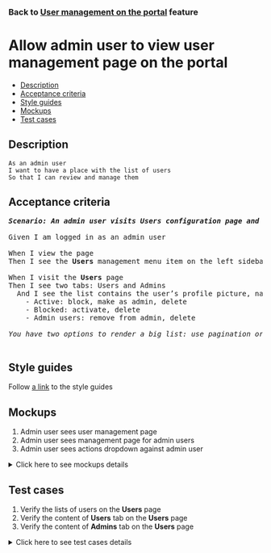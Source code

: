 ### Back to [User management on the portal](../../README.md) feature

# Allow admin user to view user management page on the portal

- [Description](#description)
- [Acceptance criteria](#acceptance-criteria)
- [Style guides](#style-guides)
- [Mockups](#mockups)
- [Test cases](#test-cases)

## Description

    As an admin user
    I want to have a place with the list of users
    So that I can review and manage them

## Acceptance criteria

<pre>
<b><i>Scenario: An admin user visits Users configuration page and have a place with the list of users</i></b>

Given I am logged in as an admin user

When I view the page
Then I see the <b>Users</b> management menu item on the left sidebar menu

When I visit the <b>Users</b> page
Then I see two tabs: Users and Admins
  And I see the list contains the user’s profile picture, name and last name, status (Active/Blocked), and actions:
    - Active: block, make as admin, delete
    - Blocked: activate, delete
    - Admin users: remove from admin, delete

<i>You have two options to render a big list: use pagination or infinite scroll</i>

</pre>

## Style guides

Follow [a link](https://www.figma.com/proto/0zkkf5WC77OSpvyD6YXpFE/Style-guides?page-id=0%3A1&node-id=19%3A5368&viewport=266%2C48%2C0.54&scaling=min-zoom&starting-point-node-id=19%3A5368) to the style guides

## Mockups

1. Admin user sees user management page
2. Admin user sees management page for admin users
3. Admin user sees actions dropdown against admin user

<details>
  <summary>Click here to see mockups details</summary>

**1. Admin user sees user management page:**

![Admin user sees user management page](/sports_hub_portal/web_application_features/user_management/images/user_management_page.png)

**2. Admin user sees management page for admin users:**

![Admin user sees management page for admin users](/sports_hub_portal/web_application_features/user_management/images/admin_user_management_page.png)

**3. Admin user sees actions dropdown against admin user:**

![Admin user sees actions dropdown against admin user](/sports_hub_portal/web_application_features/user_management/images/admin_user_management_action_dropdown.png)

</details>

## Test cases

1. Verify the lists of users on the <b>Users</b> page
2. Verify the content of <b>Users</b> tab on the <b>Users</b> page
3. Verify the content of <b>Admins</b> tab on the <b>Users</b> page

<details>
  <summary>Click here to see test cases details</summary>

### **#1. Verify the lists of users on the Users page**

|Preconditions|Steps|Expected result
--------------|-----|----------
|- Log in with admin account</br>- Go to the <b>Users</b> configuration page|1) Examine the tabs on the page|1) There are two tabs: <b>Users</b> and <b>Admins</b>. The <b>Users</b> tab is active by default|

### **#2. Verify the content of Users tab on the Users page**

|Preconditions|Steps|Expected result
--------------|-----|----------
|- Log in with admin account</br>- Go to the <b>Users</b> configuration page|1) Examine the content of <b>Users</b> tab|1) There is a table with 3 columns: Name, Status and Actions|

### **#3. Verify the content of Admins tab on the Users page**

|Preconditions|Steps|Expected result
--------------|-----|----------
|- Log in with admin account</br>- Go to the <b>Users</b> configuration page|1) Select <b>Admins</b> tab</br>2) Examine the content of the <b>Admins</b> tab|2) There is a table with 3 columns: Name, Status, and Actions|
</details>
